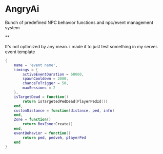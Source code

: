 # AngryAi
Bunch of predefined NPC behavior functions and npc/event management system

** 

It's not optimized by any mean. i made it to just test something in my server.
event template

```lua
{
    name = 'event name',
    timings = {
        activeEventDuration = 60000,
        spawnCooldown = 2000,
        chanceToTrigger = 50,
        maxSessions = 2
    },
    isTargetDead = function()
        return isTargetedPedDead(PlayerPedId())
    end,
    customDistance = function(distance, ped, info)
    end,
    Zone = function()
        return BoxZone:Create()
    end,
    eventBehavior = function()
        return ped, pedveh, playerPed
    end
}
```

